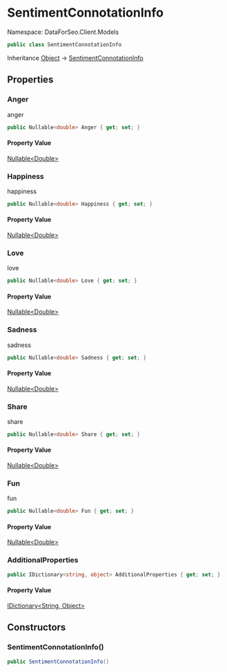 # SentimentConnotationInfo

Namespace: DataForSeo.Client.Models

```csharp
public class SentimentConnotationInfo
```

Inheritance [Object](https://docs.microsoft.com/en-us/dotnet/api/system.object) → [SentimentConnotationInfo](./dataforseo.client.models.sentimentconnotationinfo.md)

## Properties

### **Anger**

anger

```csharp
public Nullable<double> Anger { get; set; }
```

#### Property Value

[Nullable&lt;Double&gt;](https://docs.microsoft.com/en-us/dotnet/api/system.nullable-1)<br>

### **Happiness**

happiness

```csharp
public Nullable<double> Happiness { get; set; }
```

#### Property Value

[Nullable&lt;Double&gt;](https://docs.microsoft.com/en-us/dotnet/api/system.nullable-1)<br>

### **Love**

love

```csharp
public Nullable<double> Love { get; set; }
```

#### Property Value

[Nullable&lt;Double&gt;](https://docs.microsoft.com/en-us/dotnet/api/system.nullable-1)<br>

### **Sadness**

sadness

```csharp
public Nullable<double> Sadness { get; set; }
```

#### Property Value

[Nullable&lt;Double&gt;](https://docs.microsoft.com/en-us/dotnet/api/system.nullable-1)<br>

### **Share**

share

```csharp
public Nullable<double> Share { get; set; }
```

#### Property Value

[Nullable&lt;Double&gt;](https://docs.microsoft.com/en-us/dotnet/api/system.nullable-1)<br>

### **Fun**

fun

```csharp
public Nullable<double> Fun { get; set; }
```

#### Property Value

[Nullable&lt;Double&gt;](https://docs.microsoft.com/en-us/dotnet/api/system.nullable-1)<br>

### **AdditionalProperties**

```csharp
public IDictionary<string, object> AdditionalProperties { get; set; }
```

#### Property Value

[IDictionary&lt;String, Object&gt;](https://docs.microsoft.com/en-us/dotnet/api/system.collections.generic.idictionary-2)<br>

## Constructors

### **SentimentConnotationInfo()**

```csharp
public SentimentConnotationInfo()
```
